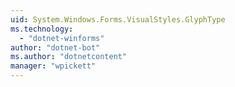 ```yaml
---
uid: System.Windows.Forms.VisualStyles.GlyphType
ms.technology: 
  - "dotnet-winforms"
author: "dotnet-bot"
ms.author: "dotnetcontent"
manager: "wpickett"
---
```

